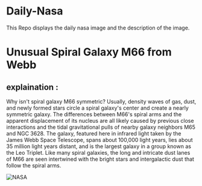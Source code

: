 # Daily-Nasa

This Repo displays the daily nasa image and the description of the image.

<!--NASA-->
# Unusual Spiral Galaxy M66 from Webb
## explaination :

Why isn't spiral galaxy M66 symmetric?  Usually, density waves of gas, dust, and newly formed stars circle a spiral galaxy's center and create a nearly symmetric galaxy.  The differences between M66's spiral arms and the apparent displacement of its nucleus are all likely caused by previous close interactions and the tidal gravitational pulls of nearby galaxy neighbors M65 and NGC 3628. The galaxy, featured here in infrared light taken by the James Webb Space Telescope, spans about 100,000 light years, lies about 35 million light years distant, and is the largest galaxy in a group known as the Leo Triplet.  Like many spiral galaxies, the long and intricate dust lanes of M66 are seen intertwined with the bright stars and intergalactic dust that follow the spiral arms.

![NASA](https://apod.nasa.gov/apod/image/2308/M66_JwstTomlinson_1080.jpg)
<!--/NASA-->